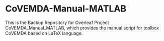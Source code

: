 # CoVEMDA-Manual-MATLAB
This is the Backup Repository for Overleaf Project CoVEMDA_Manual_MATLAB, which provides the manual script for toolbox CoVEMDA based on LaTeX language.
